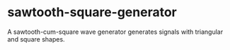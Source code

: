 # sawtooth-square-generator
A sawtooth-cum-square wave generator generates signals with triangular and square shapes.

